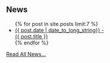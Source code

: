 <div id="naviLeft">
<h2>News</h2>
<ul>
{% for post in site.posts limit:7 %}
  <li>
    <a href="{{ post.url }}">{{ post.date | date_to_long_string}} -<br/>  {{ post.title }}</a>
  </li>
{% endfor %}
</ul>
<a href="/news/">Read All News...</a>

</div>
